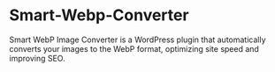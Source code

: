 # Smart-Webp-Converter
Smart WebP Image Converter is a WordPress plugin that automatically converts your images to the WebP format, optimizing site speed and improving SEO.
